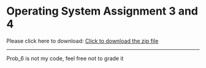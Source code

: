 # Operating System Assignment 3 and 4

Please click here to download: [Click to download the zip file](https://github.com/ajaypokharel/os_hw_3/archive/refs/heads/master.zip)

-------
Prob_6 is not my code, feel free not to grade it

